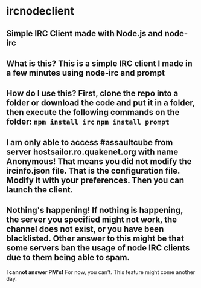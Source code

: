 # ircnodeclient

Simple IRC Client made with Node.js and node-irc
---
**What is this?**
This is a simple IRC client I made in a few minutes using node-irc and prompt
---
**How do I use this?**
First, clone the repo into a folder or download the code and put it in a folder, then execute the following commands on the folder:
`npm install irc`
`npm install prompt`
---
**I am only able to access #assaultcube from server hostsailor.ro.quakenet.org with name Anonymous!**
That means you did not modify the ircinfo.json file. That is the configuration file.
Modify it with your preferences. Then you can launch the client.
---
**Nothing's happening!**
If nothing is happening, the server you specified might not work, the channel does not exist, or you have been blacklisted.
Other answer to this might be that some servers ban the usage of node IRC clients due to them being able to spam.
---
**I cannot answer PM's!**
For now, you can't. This feature might come another day.

